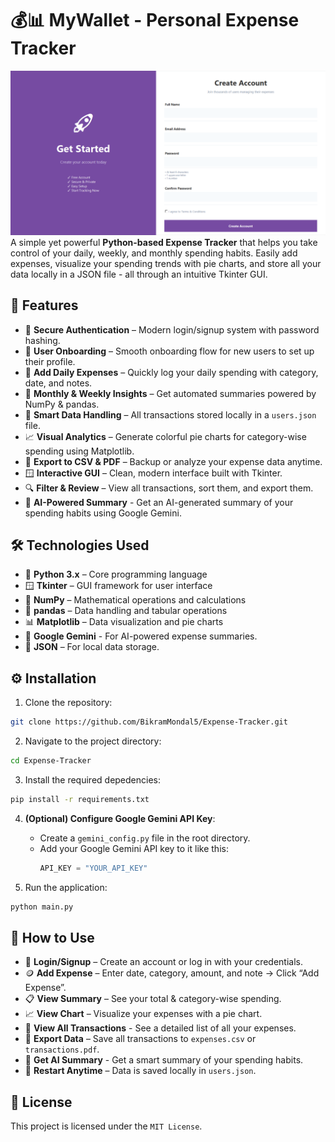 # 💰📊 MyWallet - Personal Expense Tracker

![Image-preview](./public/screenshot.png)
A simple yet powerful **Python-based Expense Tracker** that helps you take control of your daily, weekly, and monthly spending habits. Easily add expenses, visualize your spending trends with pie charts, and store all your data locally in a JSON file - all through an intuitive Tkinter GUI.

## 🌟 Features

- 🔐 **Secure Authentication** – Modern login/signup system with password hashing.
- 🙋 **User Onboarding** – Smooth onboarding flow for new users to set up their profile.
- 🧾 **Add Daily Expenses** – Quickly log your daily spending with category, date, and notes.  
- 📅 **Monthly & Weekly Insights** – Get automated summaries powered by NumPy & pandas.  
- 🧠 **Smart Data Handling** – All transactions stored locally in a `users.json` file.  
- 📈 **Visual Analytics** – Generate colorful pie charts for category-wise spending using Matplotlib.  
- 💾 **Export to CSV & PDF** – Backup or analyze your expense data anytime.  
- 🪟 **Interactive GUI** – Clean, modern interface built with Tkinter.  
- 🔍 **Filter & Review** – View all transactions, sort them, and export them.
- 🤖 **AI-Powered Summary** - Get an AI-generated summary of your spending habits using Google Gemini.

## 🛠️ Technologies Used

- 🐍 **Python 3.x** – Core programming language  
- 🪟 **Tkinter** – GUI framework for user interface  
- 🧮 **NumPy** – Mathematical operations and calculations  
- 🧾 **pandas** – Data handling and tabular operations  
- 📊 **Matplotlib** – Data visualization and pie charts
- 🤖 **Google Gemini** - For AI-powered expense summaries.
- 📄 **JSON** – For local data storage.

## ⚙️ Installation

1. Clone the repository:
```bash
git clone https://github.com/BikramMondal5/Expense-Tracker.git
```

2. Navigate to the project directory:
```bash
cd Expense-Tracker
```

3. Install the required depedencies:
```bash
pip install -r requirements.txt
```

4. **(Optional) Configure Google Gemini API Key**: 
   - Create a `gemini_config.py` file in the root directory.
   - Add your Google Gemini API key to it like this:
     ```python
     API_KEY = "YOUR_API_KEY"
     ```

5. Run the application:
```bash
python main.py
```

## 🚀 How to Use

- 🚪 **Login/Signup** – Create an account or log in with your credentials.
- 🪙 **Add Expense** – Enter date, category, amount, and note → Click “Add Expense”.
- 📋 **View Summary** – See your total & category-wise spending.
- 📈 **View Chart** – Visualize your expenses with a pie chart.
- 📜 **View All Transactions** - See a detailed list of all your expenses.
- 💾 **Export Data** – Save all transactions to `expenses.csv` or `transactions.pdf`.
- 🤖 **Get AI Summary** - Get a smart summary of your spending habits.
- 🔁 **Restart Anytime** – Data is saved locally in `users.json`.

## 📜 License

This project is licensed under the `MIT License`.

